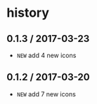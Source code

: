 # history

## 0.1.3 / 2017-03-23

* `NEW` add 4 new icons

## 0.1.2 / 2017-03-20

* `NEW` add 7 new icons